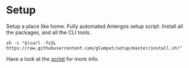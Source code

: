 # Setup

Setup a place like home. Fully automated Antergos setup script. Install all the packages, and all the CLI tools.

    sh -c "$(curl -fsSL https://raw.githubusercontent.com/glumpat/setup/master/install.sh)"

Have a look at the [script](install.sh) for more info.

